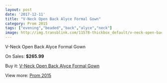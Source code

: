 ```yaml
---
layout: post
date: '2017-12-11'
title: "V-Neck Open Back Alyce Formal Gown"
category: Prom 2015
tags: ["evening","beaded","back","alyce","neck"]
image: http://img.transblink.com/11578-thickbox_default/v-neck-open-back-alyce-formal-gown.jpg
---
```

V-Neck Open Back Alyce Formal Gown

On Sales: **$265.99**
<a href="https://www.transblink.com/en/prom-2015/3769-v-neck-open-back-alyce-formal-gown.html"><amp-img layout="responsive" width="600" height="600" src="//img.transblink.com/11578-thickbox_default/v-neck-open-back-alyce-formal-gown.jpg" alt="V-Neck Open Back Alyce Formal Gown 0" /></a>
<a href="https://www.transblink.com/en/prom-2015/3769-v-neck-open-back-alyce-formal-gown.html"><amp-img layout="responsive" width="600" height="600" src="//img.transblink.com/11579-thickbox_default/v-neck-open-back-alyce-formal-gown.jpg" alt="V-Neck Open Back Alyce Formal Gown 1" /></a>

Buy it: [V-Neck Open Back Alyce Formal Gown](https://www.transblink.com/en/prom-2015/3769-v-neck-open-back-alyce-formal-gown.html "V-Neck Open Back Alyce Formal Gown")

View more: [Prom 2015](https://www.transblink.com/en/10-prom-2015 "Prom 2015")
